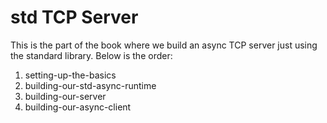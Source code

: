 # std TCP Server

This is the part of the book where we build an async TCP server just using the standard library. Below is the order:

1. setting-up-the-basics
2. building-our-std-async-runtime
3. building-our-server
4. building-our-async-client
